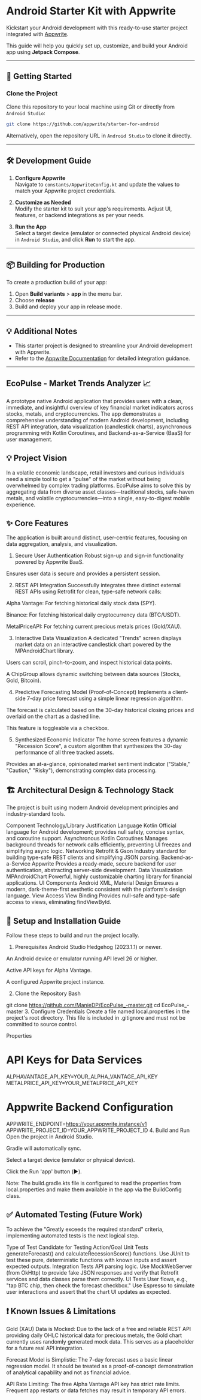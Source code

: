 # Android Starter Kit with Appwrite

Kickstart your Android development with this ready-to-use starter project integrated
with [Appwrite](https://appwrite.io).

This guide will help you quickly set up, customize, and build your Android app using **Jetpack
Compose**.

---

## 🚀 Getting Started

### Clone the Project

Clone this repository to your local machine using Git or directly from `Android Studio`:

```bash
git clone https://github.com/appwrite/starter-for-android
```

Alternatively, open the repository URL in `Android Studio` to clone it directly.

---

## 🛠️ Development Guide

1. **Configure Appwrite**  
   Navigate to `constants/AppwriteConfig.kt` and update the values to match your Appwrite project
   credentials.

2. **Customize as Needed**  
   Modify the starter kit to suit your app's requirements. Adjust UI, features, or backend
   integrations as per your needs.

3. **Run the App**  
   Select a target device (emulator or connected physical Android device) in `Android Studio`, and
   click **Run** to start the app.

---

## 📦 Building for Production

To create a production build of your app:

1. Open **Build variants** > **app** in the menu bar.
2. Choose **release**
3. Build and deploy your app in release mode.

---

## 💡 Additional Notes

- This starter project is designed to streamline your Android development with Appwrite.
- Refer to the [Appwrite Documentation](https://appwrite.io/docs) for detailed integration guidance.

---

## EcoPulse - Market Trends Analyzer 📈

A prototype native Android application that provides users with a clean, immediate, and insightful overview of key financial market indicators across stocks, metals, and cryptocurrencies. The app demonstrates a comprehensive understanding of modern Android development, including REST API integration, data visualization (candlestick charts), asynchronous programming with Kotlin Coroutines, and Backend-as-a-Service (BaaS) for user management.

## 💡 Project Vision

In a volatile economic landscape, retail investors and curious individuals need a simple tool to get a "pulse" of the market without being overwhelmed by complex trading platforms. EcoPulse aims to solve this by aggregating data from diverse asset classes—traditional stocks, safe-haven metals, and volatile cryptocurrencies—into a single, easy-to-digest mobile experience.

## ✨ Core Features

The application is built around distinct, user-centric features, focusing on data aggregation, analysis, and visualization.

1. Secure User Authentication
Robust sign-up and sign-in functionality powered by Appwrite BaaS.

Ensures user data is secure and provides a persistent session.

2. REST API Integration
Successfully integrates three distinct external REST APIs using Retrofit for clean, type-safe network calls:

Alpha Vantage: For fetching historical daily stock data (SPY).

Binance: For fetching historical daily cryptocurrency data (BTC/USDT).

MetalPriceAPI: For fetching current precious metals prices (Gold/XAU).

3. Interactive Data Visualization
A dedicated "Trends" screen displays market data on an interactive candlestick chart powered by the MPAndroidChart library.

Users can scroll, pinch-to-zoom, and inspect historical data points.

A ChipGroup allows dynamic switching between data sources (Stocks, Gold, Bitcoin).

4. Predictive Forecasting Model (Proof-of-Concept)
Implements a client-side 7-day price forecast using a simple linear regression algorithm.

The forecast is calculated based on the 30-day historical closing prices and overlaid on the chart as a dashed line.

This feature is toggleable via a checkbox.

5. Synthesized Economic Indicator
The home screen features a dynamic "Recession Score", a custom algorithm that synthesizes the 30-day performance of all three tracked assets.

Provides an at-a-glance, opinionated market sentiment indicator ("Stable," "Caution," "Risky"), demonstrating complex data processing.

## 🏗️ Architectural Design & Technology Stack

The project is built using modern Android development principles and industry-standard tools.

Component	Technology/Library	Justification
Language	Kotlin	Official language for Android development; provides null safety, concise syntax, and coroutine support.
Asynchronous	Kotlin Coroutines	Manages background threads for network calls efficiently, preventing UI freezes and simplifying async logic.
Networking	Retrofit & Gson	Industry standard for building type-safe REST clients and simplifying JSON parsing.
Backend-as-a-Service	Appwrite	Provides a ready-made, secure backend for user authentication, abstracting server-side development.
Data Visualization	MPAndroidChart	Powerful, highly customizable charting library for financial applications.
UI Components	Android XML, Material Design	Ensures a modern, dark-theme-first aesthetic consistent with the platform's design language.
View Access	View Binding	Provides null-safe and type-safe access to views, eliminating findViewById.

## 🚀 Setup and Installation Guide

Follow these steps to build and run the project locally.

1. Prerequisites
Android Studio Hedgehog (2023.1.1) or newer.

An Android device or emulator running API level 26 or higher.

Active API keys for Alpha Vantage.

A configured Appwrite project instance.

2. Clone the Repository
Bash

git clone https://github.com/ManieDP/EcoPulse_-master.git
cd EcoPulse_-master
3. Configure Credentials
Create a file named local.properties in the project's root directory. This file is included in .gitignore and must not be committed to source control.

Properties

# API Keys for Data Services
ALPHAVANTAGE_API_KEY=YOUR_ALPHA_VANTAGE_API_KEY
METALPRICE_API_KEY=YOUR_METALPRICE_API_KEY

# Appwrite Backend Configuration
APPWRITE_ENDPOINT=https://your.appwrite.instance/v1
APPWRITE_PROJECT_ID=YOUR_APPWRITE_PROJECT_ID
4. Build and Run
Open the project in Android Studio.

Gradle will automatically sync.

Select a target device (emulator or physical device).

Click the Run 'app' button (▶️).

Note: The build.gradle.kts file is configured to read the properties from local.properties and make them available in the app via the BuildConfig class.

## ✅ Automated Testing (Future Work)
To achieve the "Greatly exceeds the required standard" criteria, implementing automated tests is the next logical step.

Type of Test	Candidate for Testing	Action/Goal
Unit Tests	generateForecast() and calculateRecessionScore() functions.	Use JUnit to test these pure, deterministic functions with known inputs and assert expected outputs.
Integration Tests	API parsing logic.	Use MockWebServer (from OkHttp) to provide fake JSON responses and verify that Retrofit services and data classes parse them correctly.
UI Tests	User flows, e.g., "tap BTC chip, then check the forecast checkbox."	Use Espresso to simulate user interactions and assert that the chart UI updates as expected.


## ❗ Known Issues & Limitations
Gold (XAU) Data is Mocked: Due to the lack of a free and reliable REST API providing daily OHLC historical data for precious metals, the Gold chart currently uses randomly generated mock data. This serves as a placeholder for a future real API integration.

Forecast Model is Simplistic: The 7-day forecast uses a basic linear regression model. It should be treated as a proof-of-concept demonstration of analytical capability and not as financial advice.

API Rate Limiting: The free Alpha Vantage API key has strict rate limits. Frequent app restarts or data fetches may result in temporary API errors.
